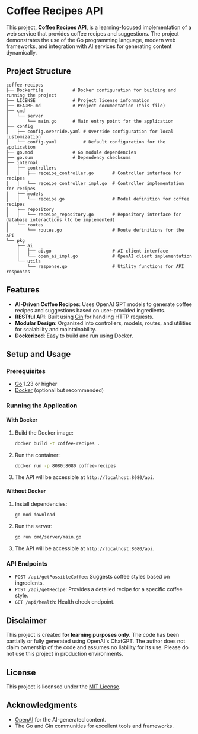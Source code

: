 # Coffee Recipes API

This project, **Coffee Recipes API**, is a learning-focused implementation of a web service that provides coffee recipes and suggestions. The project demonstrates the use of the Go programming language, modern web frameworks, and integration with AI services for generating content dynamically.

## Project Structure

```
coffee-recipes
├── Dockerfile           # Docker configuration for building and running the project
├── LICENSE              # Project license information
├── README.md            # Project documentation (this file)
├── cmd
│   └── server
│       └── main.go      # Main entry point for the application
├── config
│   ├── config.override.yaml # Override configuration for local customization
│   └── config.yaml          # Default configuration for the application
├── go.mod               # Go module dependencies
├── go.sum               # Dependency checksums
├── internal
│   ├── controllers
│   │   ├── receipe_controller.go       # Controller interface for recipes
│   │   └── receipe_controller_impl.go  # Controller implementation for recipes
│   ├── models
│   │   └── receipe.go                  # Model definition for coffee recipes
│   ├── repository
│   │   └── receipe_repository.go       # Repository interface for database interactions (to be implemented)
│   └── routes
│       └── routes.go                   # Route definitions for the API
└── pkg
    ├── ai
    │   ├── ai.go                       # AI client interface
    │   └── open_ai_impl.go             # OpenAI client implementation
    └── utils
        └── response.go                 # Utility functions for API responses
```

## Features

- **AI-Driven Coffee Recipes**: Uses OpenAI GPT models to generate coffee recipes and suggestions based on user-provided ingredients.
- **RESTful API**: Built using [Gin](https://gin-gonic.com/) for handling HTTP requests.
- **Modular Design**: Organized into controllers, models, routes, and utilities for scalability and maintainability.
- **Dockerized**: Easy to build and run using Docker.

## Setup and Usage

### Prerequisites

- [Go](https://golang.org/) 1.23 or higher
- [Docker](https://www.docker.com/) (optional but recommended)

### Running the Application

#### With Docker

1. Build the Docker image:
   ```sh
   docker build -t coffee-recipes .
   ```
2. Run the container:
   ```sh
   docker run -p 8080:8080 coffee-recipes
   ```
3. The API will be accessible at `http://localhost:8080/api`.

#### Without Docker

1. Install dependencies:
   ```sh
   go mod download
   ```
2. Run the server:
   ```sh
   go run cmd/server/main.go
   ```
3. The API will be accessible at `http://localhost:8080/api`.

### API Endpoints

- `POST /api/getPossibleCoffee`: Suggests coffee styles based on ingredients.
- `POST /api/getRecipe`: Provides a detailed recipe for a specific coffee style.
- `GET /api/health`: Health check endpoint.

## Disclaimer

This project is created **for learning purposes only**. The code has been partially or fully generated using OpenAI's ChatGPT. The author does not claim ownership of the code and assumes no liability for its use. Please do not use this project in production environments.

## License

This project is licensed under the [MIT License](LICENSE).

## Acknowledgments

- [OpenAI](https://openai.com/) for the AI-generated content.
- The Go and Gin communities for excellent tools and frameworks.
